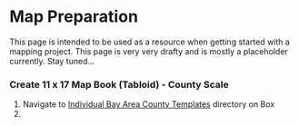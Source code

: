# Map Preparation

This page is intended to be used as a resource when getting started with a mapping project. This page is very very drafty and is mostly a placeholder currently. Stay tuned...

### Create 11 x 17 Map Book (Tabloid) - County Scale

1. Navigate to [Individual Bay Area County Templates](https://mtcdrive.box.com/s/p9qlcusb1cpv2nnp6080zg65oawir7wz) directory on Box
2.